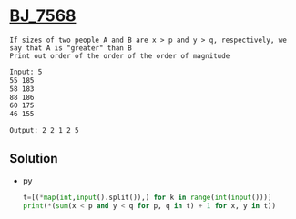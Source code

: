 # [BJ_7568](https://acmicpc.net/problem/7568)

```en
If sizes of two people A and B are x > p and y > q, respectively, we say that A is "greater" than B
Print out order of the order of the order of magnitude
```

```txt
Input: 5
55 185
58 183
88 186
60 175
46 155

Output: 2 2 1 2 5
```

## Solution

* py

  ```py
  t=[(*map(int,input().split()),) for k in range(int(input()))]
  print(*(sum(x < p and y < q for p, q in t) + 1 for x, y in t))
  ```
